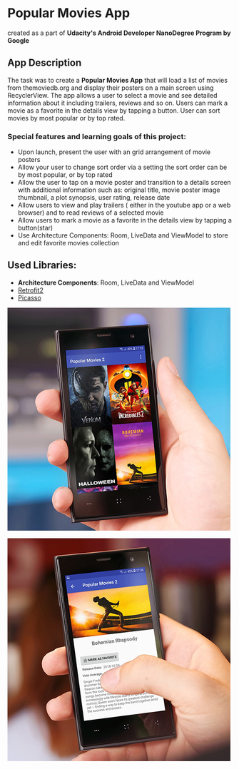 # Popular Movies App 
сreated as a part of **Udacity's Android Developer NanoDegree Program by Google**

## App Description

The task was to create a **Popular Movies App** that will load a list of movies from themoviedb.org and display their posters on a main screen using RecyclerView. The app  allows a user to select a movie and see detailed information about it including trailers, reviews and so on. Users can mark a movie as a favorite in the details view by tapping a button. User can sort movies by most popular or by top rated.
### Special features and learning goals of this project:
- Upon launch, present the user with an grid arrangement of movie posters
- Allow your user to change sort order via a setting the sort order can be by most popular, or by top rated
- Allow the user to tap on a movie poster and transition to a details screen with additional information such as: original title, movie poster image thumbnail, a plot synopsis, user rating, release date
- Allow users to view and play trailers ( either in the youtube app or a web browser) and to read reviews of a selected movie
- Allow users to mark a movie as a favorite in the details view by tapping a button(star)
- Use Architecture Components: Room, LiveData and ViewModel to store and edit favorite movies collection

## Used Libraries:
- **Architecture Components**: Room, LiveData and ViewModel
- [Retrofit2](https://github.com/square/retrofit)
- [Picasso](http://square.github.io/picasso/)

![Poster1](https://github.com/sandraprog/PopularMovies/raw/master/poster1.jpg)

![Poster2](https://github.com/sandraprog/PopularMovies/raw/master/poster2.jpg)
